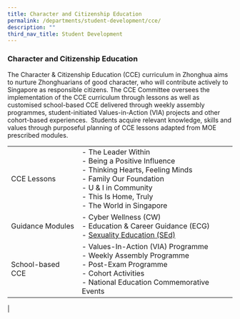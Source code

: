 ```yaml
---
title: Character and Citizenship Education
permalink: /departments/student-development/cce/
description: ""
third_nav_title: Student Development
---
```

### **Character and Citizenship Education**
The Character & Citizenship Education (CCE) curriculum in Zhonghua aims to nurture Zhonghuarians of good character, who will contribute actively to Singapore as responsible citizens. The CCE Committee oversees the implementation of the CCE curriculum through lessons as well as customised school-based CCE delivered through weekly assembly programmes, student-initiated Values-in-Action (VIA) projects and other cohort-based experiences.  Students acquire relevant knowledge, skills and values through purposeful planning of CCE lessons adapted from MOE prescribed modules.

|  |  |
|---|---|
| CCE Lessons | - The Leader Within<br>- Being a Positive Influence<br>- Thinking Hearts, Feeling Minds<br>- Family Our Foundation<br>- U & I in Community<br>- This Is Home, Truly<br>- The World in Singapore |
| Guidance Modules | - Cyber Wellness (CW)<br>- Education & Career Guidance (ECG)<br>- [Sexuality Education (SEd)](https://www.zhonghuasec.moe.edu.sg/infolinks/sex-edu/) |
| School-based CCE | - Values-In-Action (VIA) Programme<br>- Weekly Assembly Programme<br>- Post-Exam Programme<br>- Cohort Activities<br>- National Education Commemorative Events |
|